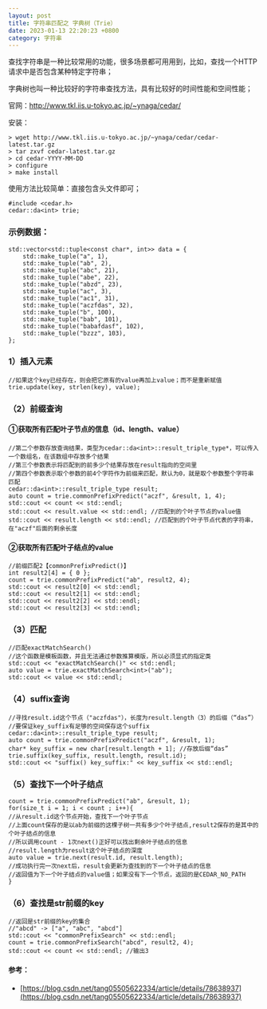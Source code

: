 ```yaml
---
layout: post
title: 字符串匹配之 字典树（Trie）
date: 2023-01-13 22:20:23 +0800
category: 字符串
---
```


查找字符串是一种比较常用的功能，很多场景都可用用到，比如，查找一个HTTP请求中是否包含某种特定字符串；

字典树也叫一种比较好的字符串查找方法，具有比较好的时间性能和空间性能；

官网：http://www.tkl.iis.u-tokyo.ac.jp/~ynaga/cedar/

 安装：

```
> wget http://www.tkl.iis.u-tokyo.ac.jp/~ynaga/cedar/cedar-latest.tar.gz
> tar zxvf cedar-latest.tar.gz
> cd cedar-YYYY-MM-DD
> configure
> make install
```

使用方法比较简单：直接包含头文件即可；
```
#include <cedar.h>
cedar::da<int> trie;
```


### 示例数据：
```
std::vector<std::tuple<const char*, int>> data = {
    std::make_tuple("a", 1),
    std::make_tuple("ab", 2),
    std::make_tuple("abc", 21),
    std::make_tuple("abe", 22),
    std::make_tuple("abzd", 23),
    std::make_tuple("ac", 3),
    std::make_tuple("ac1", 31),
    std::make_tuple("aczfdas", 32),
    std::make_tuple("b", 100),
    std::make_tuple("bab", 101),
    std::make_tuple("babafdasf", 102),
    std::make_tuple("bzzz", 103),
};

```

 ### 1）插入元素
```
//如果这个key已经存在，则会把它原有的value再加上value；而不是重新赋值
trie.update(key, strlen(key), value);
```

### （2）前缀查询

#### ①获取所有匹配叶子节点的信息（id、length、value）
```
//第二个参数存放查询结果，类型为cedar::da<int>::result_triple_type*，可以传入一个数组名，在该数组中存放多个结果
//第三个参数表示将匹配到的前多少个结果存放在result指向的空间里
//第四个参数表示取个参数的前4个字符作为前缀来匹配，默认为0，就是取个参数整个字符串匹配
cedar::da<int>::result_triple_type result;
auto count = trie.commonPrefixPredict("aczf", &result, 1, 4);
std::cout << count << std::endl;
std::cout << result.value << std::endl; //匹配到的个叶子节点的value值
std::cout << result.length << std::endl; //匹配到的个叶子节点代表的字符串，在"aczf"后面的剩余长度
```

#### ②获取所有匹配叶子结点的value
```
//前缀匹配2【commonPrefixPredict()】
int result2[4] = { 0 };
count = trie.commonPrefixPredict("ab", result2, 4);
std::cout << result2[0] << std::endl;
std::cout << result2[1] << std::endl;
std::cout << result2[2] << std::endl;
std::cout << result2[3] << std::endl;
```

### （3）匹配
```
//匹配exactMatchSearch()
//这个函数是模板函数，并且无法通过参数推算模版，所以必须显式的指定类
std::cout << "exactMatchSearch()" << std::endl;
auto value = trie.exactMatchSearch<int>("ab");
std::cout << value << std::endl;
```

### （4）suffix查询
```
//寻找result.id这个节点（"aczfdas"），长度为result.length（3）的后缀（“das”）
//要保证key_suffix有足够的空间保存这个suffix
cedar::da<int>::result_triple_type result;
auto count = trie.commonPrefixPredict("aczf", &result, 1);
char* key_suffix = new char[result.length + 1]; //存放后缀“das”
trie.suffix(key_suffix, result.length, result.id);
std::cout << "suffix() key_suffix:" << key_suffix << std::endl;
```

### （5）查找下一个叶子结点
```
count = trie.commonPrefixPredict("ab", &result, 1);
for(size_t i = 1; i < count ; i++){
//从result.id这个节点开始，查找下一个叶子节点
//上面count保存的是以ab为前缀的这棵子树一共有多少个叶子结点,result2保存的是其中的个叶子结点的信息
//所以调用count - 1次next()正好可以找出剩余叶子结点的信息
//result.length为result这个叶子结点的深度
auto value = trie.next(result.id, result.length);
//成功执行完一次next后，result会更新为查找到的下一个叶子结点的信息
//返回值为下一个叶子结点的value值；如果没有下一个节点，返回的是CEDAR_NO_PATH
}

```

### （6）查找是str前缀的key
```
//返回是str前缀的key的集合
//"abcd" -> ["a", "abc", "abcd"]
std::cout << "commonPrefixSearch" << std::endl;
count = trie.commonPrefixSearch("abcd", result2, 4);
std::cout << count << std::endl; //输出3
```

#### 参考：
- [https://blog.csdn.net/tang05505622334/article/details/78638937](https://blog.csdn.net/tang05505622334/article/details/78638937)